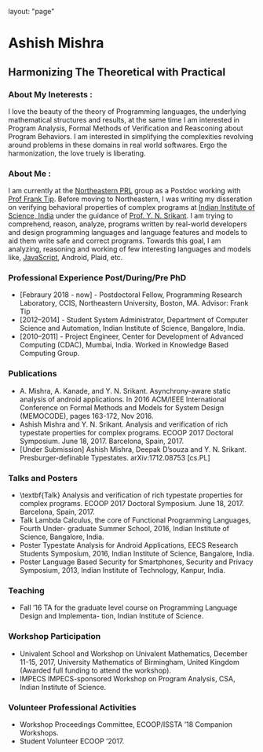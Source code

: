 
layout: "page"


# Ashish Mishra

## Harmonizing The Theoretical with Practical


### About My Ineterests : 
I love the beauty of the theory of Programming languages, the underlying mathematical structures and results, at the same time I am interested in Program Analysis, Formal Methods of Verification and Reasconing about Program Behaviors. I am interested in simplifying the complexities revolving around problems in these domains in real world softwares. Ergo the harmonization, the love truely is liberating.  



### About Me :
I am currently at the [Northeastern PRL](http://prl.ccs.neu.edu/) group as a Postdoc working with [Prof Frank Tip](http://www.franktip.org/). Before moving to Northeastern, I was writing my disseration on verifying behavioral properties of complex programs at [Indian Institute of Science, India](https://www.csa.iisc.ac.in/) under the guidance of [Prof. Y. N. Srikant](https://drona.csa.iisc.ac.in/~srikant/).
I am trying to comprehend, reason, analyze, programs written by real-world developers and design programming languages and language features and models to aid them write safe and correct programs. Towards this goal, I am analyzing, reasoning and working of few interesting languages and models like, [JavaScript](https://www.javascript.com/), Android, Plaid, etc.  


### Professional Experience Post/During/Pre PhD
- [Febraury 2018 - now] - Postdoctoral Fellow, Programming Research Laboratory, CCIS, Northeastern University,
				 Boston, MA.
Advisor: Frank Tip
- [2012–2014] - Student System Administrator, Department of Computer Science and Automation,
Indian Institute of Science, Bangalore, India.
- [2010–2011] -  Project Engineer, Center for Development of Advanced Computing (CDAC), Mumbai,
	India.
Worked in Knowledge Based Computing Group.


### Publications
- A. Mishra, A. Kanade, and Y. N. Srikant. Asynchrony-aware static analysis of android applications. In 2016 ACM/IEEE International Conference on Formal Methods and Models for System Design (MEMOCODE), pages 163-172, Nov 2016.
- Ashish Mishra and Y. N. Srikant. Analysis and verification of rich typestate properties for complex programs. ECOOP 2017 Doctoral Symposium. June 18, 2017. Barcelona, Spain, 2017.
- [Under Submission] Ashish Mishra, Deepak D’souza and Y. N. Srikant. Presburger-definable Typestates. arXiv:1712.08753 [cs.PL]

### Talks and Posters
- \textbf{Talk} Analysis and verification of rich typestate properties for complex programs. ECOOP
2017 Doctoral Symposium. June 18, 2017. Barcelona, Spain, 2017.
- Talk Lambda Calculus, the core of Functional Programming Languages, Fourth Under-
graduate Summer School, 2016, Indian Institute of Science, Bangalore, India.
- Poster Typestate Analysis for Android Applications, EECS Research Students Symposium,
2016, Indian Institute of Science, Bangalore, India.
- Poster Language Based Security for Smartphones, Security and Privacy Symposium, 2013,
Indian Institute of Technology, Kanpur, India.

### Teaching
- Fall ’16 TA for the graduate level course on Programming Language Design and Implementa-
tion, Indian Institute of Science.


### Workshop Participation
- Univalent School and Workshop on Univalent Mathematics, December 11-15, 2017, University
Mathematics of Birmingham, United Kingdom (Awarded full funding to attend the workshop).
- IMPECS IMPECS-sponsored Workshop on Program Analysis, CSA, Indian Institute of Science.

### Volunteer Professional Activities
- Workshop Proceedings Committee, ECOOP/ISSTA ’18 Companion Workshops.
- Student Volunteer ECOOP ’2017.
